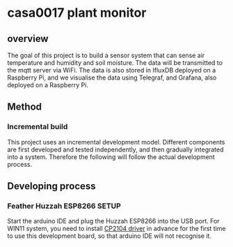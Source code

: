 # casa0017 plant monitor 
## overview
The goal of this project is to build a sensor system that can sense air temperature and humidity and soil moisture. The data will be transmitted to the mqtt server via WiFi. The data is also stored in IfluxDB deployed on a Raspberry Pi, and we visualise the data using Telegraf, and Grafana, also deployed on a Raspberry Pi.
## Method
### Incremental build 
This project uses an incremental development model. Different components are first developed and tested independently, and then gradually integrated into a system.
Therefore the following will follow the actual development process.
## Developing process
### Feather Huzzah ESP8266 SETUP
Start the arduino IDE and plug the Huzzah ESP8266 into the USB port. 
For WIN11 system, you need to install [CP2104 driver](https://learn.adafruit.com/adafruit-feather-huzzah-esp8266/using-arduino-ide) in advance for the first time to use this development board, so that arduino IDE will not recognise it.

